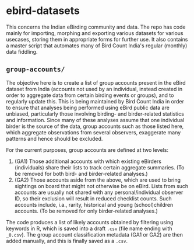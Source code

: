 # ebird-datasets

This concerns the Indian eBirding community and data. The repo has code mainly for importing, morphing and exporting various datasets for various usecases, storing them in appropriate forms for further use. It also contains a master script that automates many of Bird Count India's regular (monthly) data fiddling.

## `group-accounts/`

The objective here is to create a list of group accounts present in the eBird dataset from India (accounts not used by an individual, instead created in order to aggregate data from certain birding events or groups), and to regularly update this. This is being maintained by Bird Count India in order to ensure that analyses being performed using eBird public data are unbiased, particularly those involving birding- and birder-related statistics and information. Since many of these analyses assume that one individual birder is the source of the data, group accounts such as those listed here, which aggregate observations from several observers, exaggerate many patterns and hence should be excluded.

For the current purposes, group accounts are defined at two levels: 
  1. (GA1) Those additional accounts with which existing eBirders (individuals) share their lists to track certain aggregate summaries. (To be removed for both bird- and birder-related analyses.) 
  2. (GA2) Those accounts aside from the above, which are used to bring sightings on board that might not otherwise be on eBird. Lists from such accounts are usually not shared with any personal/individual observer ID, so their exclusion will result in reduced checklist counts. Such accounts include, i.a., rarity, historical and young (school)children accounts. (To be removed for only birder-related analyses.)
 
The code produces a list of likely accounts obtained by filtering using keywords in R, which is saved into a draft `.csv` (file name ending with `_0.csv`). The group account classification metadata (GA1 or GA2) are then added manually, and this is finally saved as a `.csv`.

